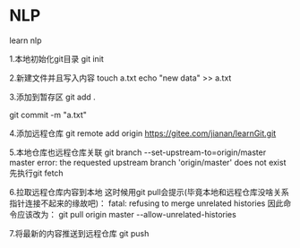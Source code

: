 # NLP
learn nlp 

1.本地初始化git目录
git init

2.新建文件并且写入内容
touch a.txt
echo "new data" >> a.txt

3.添加到暂存区
git add .

git commit -m "a.txt"

4.添加远程仓库
git remote add origin https://gitee.com/jianan/learnGit.git

5.本地仓库也远程仓库关联
git branch --set-upstream-to=origin/master master
error: the requested upstream branch 'origin/master' does not exist
先执行git fetch

6.拉取远程仓库内容到本地
这时候用git pull会提示(毕竟本地和远程仓库没啥关系指针连接不起来的缘故吧)：
fatal: refusing to merge unrelated histories
因此命令应该改为：
git pull origin master --allow-unrelated-histories  

7.将最新的内容推送到远程仓库
git push
